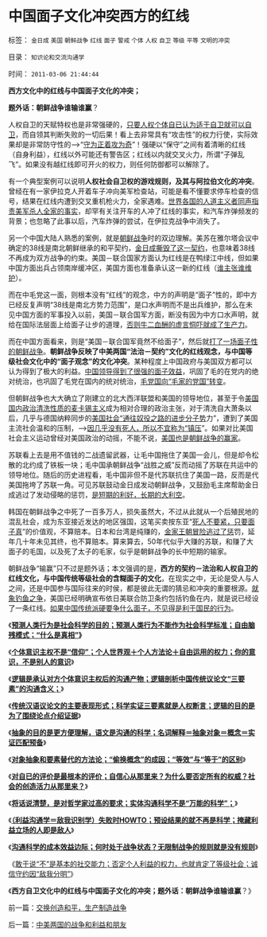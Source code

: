 # 中国面子文化冲突西方的红线

标签： `金日成` `美国` `朝鲜战争` `红线` `面子` `警戒` `个体` `人权` `自卫` `等级` `平等` `文明的冲突` 

目录： `知识论和交流沟通学`

时间： `2011-03-06 21:44:44`

**西方文化中的红线与中国面子文化的冲突；**

**题外话：朝鲜战争谁输谁赢**？

人权自卫的天赋特权也是非常强硬的，[只要人权个体自已认为适于自卫就可以自卫](../../../2011/2/22/什么是人权普世价值观的根本正义？.md)，而自领其判断失败的一切后果！看上去非常具有“攻击性”的权力行使，实际效果却是非常防守性的——>“[守为正着攻为奇](../../../2010/3/10/军人牺牲是无私吗？.md)”！强硬以“保守”之间有着清晰的红线（自身利益），红线以外可能还有警告区；红线以内就交叉火力，所谓“子弹乱飞”。如果没有越红线即可开火的权力，则任何防御都可以解除了。

有一个典型案例可以说明**人权社会自卫权的游戏规则，及其与阿拉伯文化的冲突**。曾经在有一家伊拉克人开着车子冲向美军检查站，可能是看不懂要求停车检查的信号，结果在红线内遭到交叉重机枪火力，全家遇难。[世界各国的人道主义者同声指责美军杀人全家的事实](../../../2011/2/1/人道主义如何构筑君权神授？.md)，却罕有关注开车的人冲了红线的事实，和汽车炸弹频发的背景；也忽略了此事以后，汽车炸弹的尝试，在伊拉克战争中消失了。

另一个中国大陆人熟悉的案例，就是[朝鲜战争](../../../2010/9/13/战争的意义是什么？胜利有什么价值.md)时的双边理解。美苏在雅尔塔会议中确定的38线是南北朝鲜继承的和平契约，[金日成撕毁了这一契约](../../../2009/11/30/不懂国际法和战争法则，让中国吃尽苦头.md)，也意味着38线不再成为双方战争的约束。美国－联合国家方面认为红线是在鸭绿江中线，但如果中国方面出兵占领南岸缓冲区，美国方面也准备承认这一新的红线（[谁主张谁维护](../../../2009/9/3/谁主张谁维护，妥协是实力平衡的结果.md)）。

而在中毛党这一面，则根本没有“红线”的观念，中方的声明是“面子”性的，即中方已经反复声明“38线是南北方势力范围”，是口水声明而不是出兵维护，那么在未见中国方面的军事投入以前，美国－联合国军方面，断没有因为中方口水声明，就给在国际法层面上给面子让步的道理，[否则牛二血酬的虚言恫吓就成了生产力](../../../2009/9/3/有两种血酬者命运是自取灭亡的悲惨.md)。

而在中国方面看来，则是“美国－联合国军竟然不给面子”，然后就[打了一场面子性的朝鲜战争](../../../2009/11/30/朝鲜战争数字游戏二三事.md)。**朝鲜战争反映了中美两国“法治－契约”文化的红线观念，与中国等级社会文化中的“面子观念”的文化冲突**。某种程度上中国政府与美国双方都可以认为得到了极大的利益。[中国领导得到了很强的面子效益](../../../2009/1/30/愚蠢的战争可能也是聪明政治的工具.md)，巩固了毛的在党内的绝对统治，也巩固了毛党在国内的统对统治，[毛党国向“毛家的党国”转变](../../../2009/6/15/制造中外文明冲突的国内利益链.md)。

但朝鲜战争也大大确立了刚建立的北大西洋联盟和美国的领导地位，甚至于令[美国国内政治清洗性质的麦卡锡主义](../../../2009/9/28/示形于外实侵于内的爱国道德明星.md)成为相对合理的政治主张，对于清洗自大萧条以后，几乎与德国纳粹同步的[美国社会“通往奴役之路的进步分子势](../../../2010/3/20/马丁神父定律：“合法侵犯人权”无赢家.md)力”，遭到了美国主流社会温和的压制，——>[因几乎没有死人，所以不宜称为“镇压](../../../2011/2/25/非洲动乱的逻辑和极端分子.md)”。如果对比美国社会主义运动曾经对美国政治的动摇，不能不说，[美国也是朝鲜战争的赢家](../../../2010/3/19/魔鬼三招几乎征服了美国.md)。

苏联看上去是用不值钱的二战遗留武器，让毛中国拖住了美国一会儿，但是却令松散的北约成了铁板一块；毛中国承朝鲜战争“战胜之威”反而动摇了苏联在共运中的领导地位。随后的历史进程看，毛中国非但不是代苏联抗住了美国一路，反而是代美国拖垮了苏联一角。可见苏联鼓动金日成发动朝鲜战争，又鼓励毛主席帮助金日成逃过了发动侵略的惩罚，[是短期的利好，长期的大利空](../../../2009/8/4/苏东巨变的真相是苏联并没有消失.md)。

韩国在朝鲜战争之中死了一百多万人，损失虽然大，不过从此就从一个后殖民地的混乱社会，成为东亚接近发达的地区强国，这笔买卖按东亚“[死人不要紧，只要面子真](http://cid-36d976e82bb7123d.spaces.live.com/blog/cns!36D976E82BB7123D!1822.entry)”的价值观，不算赔本。日本和台湾是纯赚的，[金家王朝冒险逃过了惩](../../../2010/11/24/朝鲜玩火打击西方鸽派；中国应考虑退出朝鲜；.md)罚，延年几十年未见其终，也不算赔本。算来算去，50年代似乎大赚的苏联，和赚了大面子的毛国，以及死了太子的毛家，似乎是朝鲜战争的长中短期的输家。

朝鲜战争“输赢”只不过是题外话；本文强调的是，**西方的契约－法治和人权自卫的红线文化，与中国传统等级社会的含糊面子的文化**，在现实之中，无论是受人与人之间，还是中国参与国际往来的时侯，都是彼此无谓的猜忌和冲突的重要根源。[就象钓鱼之争](http://cid-36d976e82bb7123d.spaces.live.com/blog/cns!36D976E82BB7123D!1822.entry)，美国已经明确宣布依日美联合防卫条约包括钓鱼在内，就是说已经设了一条红线。[如果中国传统派硬要争什么面子，不见得是利于国民的行为](http://darthvad.blog.sohu.com/162357438.html)。

《[**预测人类行为是社会科学的目的；预测人类行为不能作为社会科学标准；自由脑残模式；“什么是真相”**](../../../2011/3/2/什么是真相？预测未来对不对？.md)**》**

《[**个体意识主权不是“信仰”；个人世界观＋个人方法论＋自由运用的权力；你的意识，不是别人的意识**](../../../2011/3/2/个体意识主权不是信仰：你的意识，不是别人的意识.md)》

《[**逻辑是承认对方个体意识主权后的沟通产物；逻辑剖析中国传统议论文“三要素”的沟通含义；**](../../../2011/3/3/中国传统议论文“三要素”的沟通含义.md)》

《[**传统汉语议论文的主要表现形式；科学实证三要素就是人权断言；逻辑的目的是为了围绕论点介绍证据**](../../../2011/3/3/传统汉语议论文的主要表现形式.md)》

《[**抽象的目的是更方便理解，语文是沟通的科学；名词解释＝抽象对象＝概念＝实证匹配预备**](../../../2011/3/3/语文也可成科学；沟通的科学.md)》

《[**对象抽象和要素替代的方法论；“偷换概念”的成因；“等效”与“等于”的区别**](../../../2011/3/4/对象抽象，要素替代和偷换概念.md)》

《[**对自已的评价是最根本的评价；自信心从那里来？为什么要否定所有的权威？社会的创造活力从那里来？**](../../../2011/3/4/自信心从那里来？.md)》

《[**将话说清楚，是对哲学家过高的要求；实体沟通科学不是“万能的科学”；**](../../../2011/3/4/请把话说清楚！沟通科学不是万能的.md)》

《[**（利益沟通学＝敌我识别学）失败时HOWTO；预设结果的就不再是科学；掩藏利益立场的人即是敌人**](../../../2011/3/5/（利益沟通学＝敌我识别学）HOWTO.md)》

《[**沟通科学的成本效益边际；何时处于战争状态？无限制战争的规则就是没有规则**](../../../2011/3/5/战争状态冲突在利益沟通的边际.md)》

《[敢于说“不”是基本的社交能力；否定个人利益的权力，也就肯定了等级社会；诚信守约因“敌我分明”](../../../2011/3/5/敢于说“不”是基本的社交能力.md)》

《**西方自卫文化中的红线与中国面子文化的冲突；题外话：朝鲜战争谁输谁赢**？》



前一篇：[交换创造和平，生产制造战争](../../../2011/3/5/交换创造和平，生产制造战争.md)

后一篇：[中美两国的战争和利益和朋友](../../../2011/3/6/中美两国的战争和利益和朋友.md)